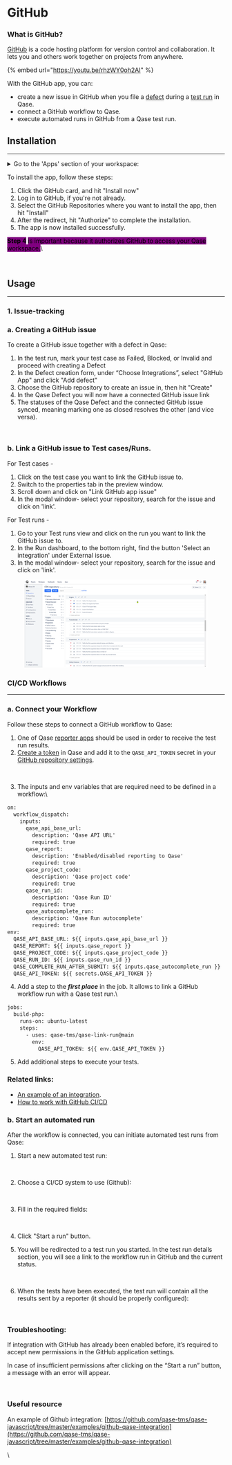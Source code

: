 # GitHub

### What is GitHub?

[GitHub](https://github.com/) is a code hosting platform for version control and collaboration. It lets you and others work together on projects from anywhere.

{% embed url="https://youtu.be/rhzWY0oh2AI" %}

With the GitHub app, you can:

* create a new issue in GitHub when you file a [defect](https://docs.qase.io/general/get-started-with-the-qase-platform/defects) during a [test run](https://docs.qase.io/general/get-started-with-the-qase-platform/create-a-test-run-1) in Qase.
* connect a GitHub workflow to Qase.
* execute automated runs in GitHub from a Qase test run.

## Installation <a href="#h_638b057e77" id="h_638b057e77"></a>

***

<details>

<summary>Go to the 'Apps' section of your workspace:</summary>

[![](https://qase.intercom-attachments-7.com/i/o/597262858/6345d95eecf41310e09a89ff/lqgVeB1yc\_MKiXnQqLagQpFsW9u3hnirPVlcw4vZrjBqx38lYIGVO8RicQgSEePUPN81FjSJy\_Qa9hr7oaBdmz8i1mrkA6BBLsh4Lp2Fj0I4sKUuBlm9MkaKN8EBjg\_kBRoKmhceZrzsukuIs674Y9Oyr1jWdRbDVIs5hCczTLi-LzhMvNME0dfZGA)](https://qase.intercom-attachments-7.com/i/o/597262858/6345d95eecf41310e09a89ff/lqgVeB1yc\_MKiXnQqLagQpFsW9u3hnirPVlcw4vZrjBqx38lYIGVO8RicQgSEePUPN81FjSJy\_Qa9hr7oaBdmz8i1mrkA6BBLsh4Lp2Fj0I4sKUuBlm9MkaKN8EBjg\_kBRoKmhceZrzsukuIs674Y9Oyr1jWdRbDVIs5hCczTLi-LzhMvNME0dfZGA)

</details>

To install the app, follow these steps:

1. Click the GitHub card, and hit "Install now"
2. Log in to GitHub, if you're not already.
3. Select the GitHub Repositories where you want to install the app, then hit "Install"
4. After the redirect, hit "Authorize" to complete the installation.
5. The app is now installed successfully.

<mark style="background-color:purple;">**Step 4**</mark> <mark style="background-color:purple;"></mark><mark style="background-color:purple;">is important because it authorizes GitHub to access your Qase workspace.</mark>\


<figure><img src="https://qase.intercom-attachments-7.com/i/o/597262963/9b1ce15067dd9bbe2dd944b5/fK0dSgk8x9jmI34J847RbL1CmbB2eZa0XI3VGOBQfzLgch1_WI5FVMYU0WbwFArW9Ay-rh1eF26wNnS73NUzUBV8MR4zh9Uv8oBX9uawXe9sPnBqpQ_VXXKbsecmlRQcoBaR9yIAVUXg8F0wpArxnGmiPU_vUbt4tthNdhTMPHwnaeXi6UmwkbHWpw" alt=""><figcaption></figcaption></figure>

## Usage <a href="#h_7b2567480e" id="h_7b2567480e"></a>

***

### 1. Issue-tracking <a href="#h_db20e6b636" id="h_db20e6b636"></a>

### a. Creating a GitHub issue <a href="#h_1278f6a768" id="h_1278f6a768"></a>

To create a GitHub issue together with a defect in Qase:

1. In the test run, mark your test case as Failed, Blocked, or Invalid and proceed with creating a Defect
2. In the Defect creation form, under “Choose Integrations”, select "GitHub App" and click "Add defect"
3. Choose the GitHub repository to create an issue in, then hit "Create"
4. In the Qase Defect you will now have a connected GitHub issue link
5. The statuses of the Qase Defect and the connected GitHub issue synced, meaning marking one as closed resolves the other (and vice versa).

<figure><img src="https://qase.intercom-attachments-7.com/i/o/597263092/e11f0e507d8f9c15a8281cc8/O-FM2DmK-TDZ3HPQrOY7st8Iiw-hmVZXOeJfVPYOCsxKxWxNX9W1lKeYQnadDirByfuPJpEhL9XzELIsw1Wfd98y4Xe0dlao9fWj1I_YqSzTuygg78RX9_Upg-jv9hYbPeD_Z1VQcOG6dxj0inePKsET37J9bwssofpv3gv_RrlmgmSyID20YT_CfA" alt=""><figcaption></figcaption></figure>

### b. Link a GitHub issue to Test cases/Runs. <a href="#h_4711086d55" id="h_4711086d55"></a>

For Test cases -

1. Click on the test case you want to link the GitHub issue to.
2. Switch to the properties tab in the preview window.
3. Scroll down and click on "Link GitHub app issue"
4. In the modal window- select your repository, search for the issue and click on 'link'.

For Test runs -

1. Go to your Test runs view and click on the run you want to link the GitHub issue to.
2. In the Run dashboard, to the bottom right, find the button 'Select an integration' under External issue.
3. In the modal window- select your repository, search for the issue and click on 'link'.

<figure><img src="../../.gitbook/assets/gh3.gif" alt=""><figcaption></figcaption></figure>

### **CI/CD Workflows**

***

### a. Connect your Workflow <a href="#h_4ddff38ee0" id="h_4ddff38ee0"></a>

Follow these steps to connect a GitHub workflow to Qase:

1. One of Qase [reporter apps](https://help.qase.io/en/collections/3564516-apps#reporters) should be used in order to receive the test run results.
2. [Create a token](https://help.qase.io/en/collections/3564516-apps#reporters) in Qase and add it to the `QASE_API_TOKEN` secret in your [GitHub repository settings](https://docs.github.com/en/actions/security-guides/encrypted-secrets#creating-encrypted-secrets-for-a-repository).



<figure><img src="https://downloads.intercomcdn.com/i/o/686415821/6a017b8cffd368b175928f12/Untitled+(1).png" alt=""><figcaption></figcaption></figure>

3. The inputs and env variables that are required need to be defined in a workflow:\


```
on:
  workflow_dispatch:
    inputs:
      qase_api_base_url:
        description: 'Qase API URL'
        required: true
      qase_report:
        description: 'Enabled/disabled reporting to Qase'
        required: true
      qase_project_code:
        description: 'Qase project code'
        required: true
      qase_run_id:
        description: 'Qase Run ID'
        required: true
      qase_autocomplete_run:
        description: 'Qase Run autocomplete'
        required: true
env:
  QASE_API_BASE_URL: ${{ inputs.qase_api_base_url }}
  QASE_REPORT: ${{ inputs.qase_report }}
  QASE_PROJECT_CODE: ${{ inputs.qase_project_code }}
  QASE_RUN_ID: ${{ inputs.qase_run_id }}
  QASE_COMPLETE_RUN_AFTER_SUBMIT: ${{ inputs.qase_autocomplete_run }}
  QASE_API_TOKEN: ${{ secrets.QASE_API_TOKEN }}
```

4. Add a step to the _**first place**_ in the job. It allows to link a GitHub workflow run with a Qase test run.\


```
jobs:
  build-php:
    runs-on: ubuntu-latest
    steps:
      - uses: qase-tms/qase-link-run@main
        env:
          QASE_API_TOKEN: ${{ env.QASE_API_TOKEN }}
```

5. Add additional steps to execute your tests.

### Related links: <a href="#h_fa83966911" id="h_fa83966911"></a>

* [An example of an integration](https://github.com/qase-tms/qase-javascript/tree/master/examples/github-qase-integration).
* [How to work with GitHub CI/CD](https://www.notion.so/How-to-work-with-GitHub-CI-CD-53c2587bc9774560b647e12c72b25bd2?pvs=21)

### b. Start an automated run <a href="#h_243d154c96" id="h_243d154c96"></a>

After the workflow is connected, you can initiate automated test runs from Qase:

1.  Start a new automated test run:



    <figure><img src="https://downloads.intercomcdn.com/i/o/686417783/f1ed2ade17bda74fdd94e8ce/Untitled+(2).png" alt=""><figcaption></figcaption></figure>
2.  Choose a CI/CD system to use (Github):



    <figure><img src="https://downloads.intercomcdn.com/i/o/686418072/1882d85fa68a2a67509062f8/Untitled+(3).png" alt=""><figcaption></figcaption></figure>
3.  Fill in the required fields:



    <figure><img src="https://downloads.intercomcdn.com/i/o/686418234/87e54a03cc218ea37b7bfecf/Untitled+(4).png" alt=""><figcaption></figcaption></figure>
4. Click "Start a run" button.
5.  You will be redirected to a test run you started. In the test run details section, you will see a link to the workflow run in GitHub and the current status.



    <figure><img src="https://downloads.intercomcdn.com/i/o/686418577/a39c6e87fbe8a37c7f10e383/Untitled+(5).png" alt=""><figcaption></figcaption></figure>
6.  When the tests have been executed, the test run will contain all the results sent by a reporter (it should be properly configured):



    <figure><img src="https://downloads.intercomcdn.com/i/o/686418932/9c8fe859543d42e402f4b44d/Untitled+(6).png" alt=""><figcaption></figcaption></figure>

### Troubleshooting: <a href="#h_d58df6962e" id="h_d58df6962e"></a>

If integration with GitHub has already been enabled before, it’s required to accept new permissions in the GitHub application settings.

In case of insufficient permissions after clicking on the “Start a run” button, a message with an error will appear.

<figure><img src="https://downloads.intercomcdn.com/i/o/686421060/896eaedb391fe7e3c4a673b4/Untitled+(7).png" alt=""><figcaption></figcaption></figure>

### Useful resource <a href="#h_cdd81132bc" id="h_cdd81132bc"></a>

An example of Github integration: [https://github.com/qase-tms/qase-javascript/tree/master/examples/github-qase-integration](https://github.com/qase-tms/qase-javascript/tree/master/examples/github-qase-integration)

\
